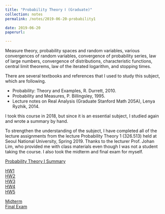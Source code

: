 ```yaml
---
title: "Probability Theory Ⅰ (Graduate)"
collection: notes
permalink: /notes/2019-06-20-probability1

date: 2019-06-20
paperurl:

---
```


Measure theory, probability spaces and random variables, various convergences of random variables, convergence of probability series, law of large numbers, convergence of distributions, characteristic functions, central limit theorems, law of the iterated logarithm, and stopping times.  

There are several textbooks and references that I used to study this subject, which are following.
* Probability: Theory and Examples, R. Durrett, 2010.
* Probability and Measures, P. Billingsley, 1995.
* Lecture notes on Real Analysis (Graduate Stanford Math 205A), Lenya Ryzhik, 2014.

I took this course in 2018, but since it is an essential subject, I studied again and wrote a summary by hand.  

To strengthen the understanding of the subject, I have completed all of the lecture assignments from the lecture Probability Theory 1 (326.513) held at Seoul National University, Spring 2019. Thanks to the lecturer Prof. Johan Lim, who provided me with class materials even though I was not a student taking the course. I also took the midterm and final exam for myself.

[Probability Theory Ⅰ Summary](http://austinyi.github.io/files/paper2.pdf)   

[HW1](http://austinyi.github.io/files/HW1.pdf)  
[HW2](http://austinyi.github.io/files/HW2.pdf)  
[HW3](http://austinyi.github.io/files/HW3.pdf)  
[HW4](http://austinyi.github.io/files/HW4.pdf)  
[HW5](http://austinyi.github.io/files/HW5.pdf)  

[Midterm](http://austinyi.github.io/files/midterm.pdf)   
[Final Exam](http://austinyi.github.io/files/final.pdf)  

